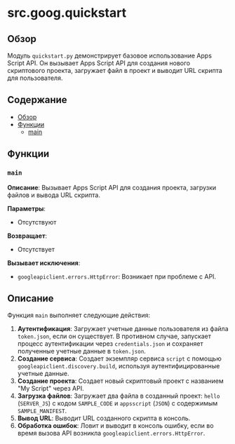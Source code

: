 # src.goog.quickstart

## Обзор

Модуль `quickstart.py` демонстрирует базовое использование Apps Script API. Он вызывает Apps Script API для создания нового скриптового проекта, загружает файл в проект и выводит URL скрипта для пользователя.

## Содержание

- [Обзор](#обзор)
- [Функции](#функции)
    - [main](#main)

## Функции

### `main`

**Описание**: Вызывает Apps Script API для создания проекта, загрузки файлов и вывода URL скрипта.

**Параметры**:
- Отсутствуют

**Возвращает**:
- Отсутствует

**Вызывает исключения**:
- `googleapiclient.errors.HttpError`: Возникает при проблеме с API.

## Описание
Функция `main` выполняет следующие действия:

1. **Аутентификация**: Загружает учетные данные пользователя из файла `token.json`, если он существует. В противном случае, запускает процесс аутентификации через `credentials.json` и сохраняет полученные учетные данные в `token.json`.
2. **Создание сервиса**: Создает экземпляр сервиса `script` с помощью `googleapiclient.discovery.build`, используя аутентифицированные учетные данные.
3. **Создание проекта**: Создает новый скриптовый проект с названием "My Script" через API.
4. **Загрузка файлов**: Загружает два файла в созданный проект: `hello` (`SERVER_JS`) с кодом `SAMPLE_CODE` и `appsscript` (`JSON`) с содержимым `SAMPLE_MANIFEST`.
5. **Вывод URL**: Выводит URL созданного скрипта в консоль.
6. **Обработка ошибок**: Ловит и выводит в консоль ошибку, если во время вызова API возникла `googleapiclient.errors.HttpError`.